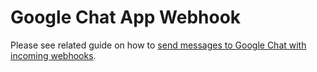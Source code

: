 # Google Chat App Webhook

Please see related guide on how to [send messages to Google Chat with incoming webhooks](https://developers.google.com/chat/how-tos/webhooks).
